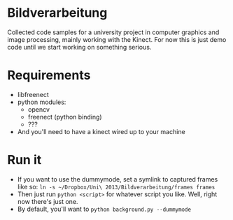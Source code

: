 Bildverarbeitung
================

Collected code samples for a university project in computer graphics and image
processing, mainly working with the Kinect. For now this is just demo code
until we start working on something serious.

Requirements
===

* libfreenect
* python modules:
    * opencv
    * freenect (python binding)
    * ???
* And you'll need to have a kinect wired up to your machine

Run it
===

* If you want to use the dummymode, set a symlink to captured frames like so: `ln -s ~/Dropbox/Uni\ 2013/Bildverarbeitung/frames frames`
* Then just run `python <script>` for whatever script you like. Well, right now there's just one.
* By default, you'll want to `python background.py --dummymode`